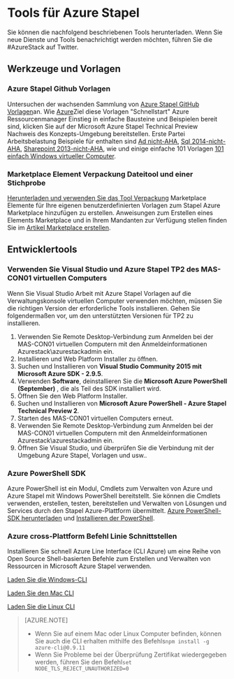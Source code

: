 <properties
    pageTitle="Tools und PaaS Dienste für Azure Stapel | Microsoft Azure"
    description="Erfahren Sie, wie Sie erste Schritte mit PaaS-Dienste in Azure Stapel."
    services="azure-stack"
    documentationCenter=""
    authors="ErikjeMS"
    manager="byronr"
    editor=""/>

<tags
    ms.service="multiple"
    ms.workload="na"
    ms.tgt_pltfrm="na"
    ms.devlang="na"
    ms.topic="article"
    ms.date="09/26/2016"
    ms.author="erikje"/>

# <a name="tools-for-azure-stack"></a>Tools für Azure Stapel

Sie können die nachfolgend beschriebenen Tools herunterladen. Wenn Sie neue Dienste und Tools benachrichtigt werden möchten, führen Sie die #AzureStack auf Twitter.

## <a name="template-tools"></a>Werkzeuge und Vorlagen

### <a name="azure-stack-github-templates"></a>Azure Stapel Github Vorlagen
Untersuchen der wachsenden Sammlung von [Azure Stapel GitHub Vorlagen](https://github.com/Azure/AzureStack-QuickStart-Templates)an. Wie [Azure](https://github.com/Azure/azure-quickstart-templates)Ziel diese Vorlagen "Schnellstart" Azure Ressourcenmanager Einstieg in einfache Bausteine und Beispielen bereit sind, klicken Sie auf der Microsoft Azure Stapel Technical Preview Nachweis des Konzepts-Umgebung bereitstellen. Erste Partei Arbeitsbelastung Beispiele für enthalten sind [Ad nicht-AHA](https://github.com/Azure/AzureStack-QuickStart-Templates/tree/master/ad-non-ha), [Sql 2014-nicht-AHA](https://github.com/Azure/AzureStack-QuickStart-Templates/tree/master/sql-2014-non-ha), [Sharepoint 2013-nicht-AHA](https://github.com/Azure/AzureStack-QuickStart-Templates/tree/master/sharepoint-2013-non-ha), wie und einige einfache 101 Vorlagen [101 einfach Windows virtueller Computer](https://github.com/Azure/AzureStack-QuickStart-Templates/tree/master/101-simple-windows-vm).


### <a name="marketplace-item-packaging-tool-and-sample"></a>Marketplace Element Verpackung Dateitool und einer Stichprobe
[Herunterladen und verwenden Sie das Tool Verpackung](http://www.aka.ms/azurestackmarketplaceitem) Marketplace Elemente für Ihre eigenen benutzerdefinierten Vorlagen zum Stapel Azure Marketplace hinzufügen zu erstellen. Anweisungen zum Erstellen eines Elements Marketplace und in Ihrem Mandanten zur Verfügung stellen finden Sie im [Artikel Marketplace erstellen](azure-stack-create-and-publish-marketplace-item.md).

## <a name="developer-tools"></a>Entwicklertools


### <a name="use-visual-studio-and-azure-stack-tp2-on-the-mas-con01-virtual-machine"></a>Verwenden Sie Visual Studio und Azure Stapel TP2 des MAS-CON01 virtuellen Computers
Wenn Sie Visual Studio Arbeit mit Azure Stapel Vorlagen auf die Verwaltungskonsole virtuellen Computer verwenden möchten, müssen Sie die richtigen Version der erforderliche Tools installieren. Gehen Sie folgendermaßen vor, um den unterstützten Versionen für TP2 zu installieren.

1. Verwenden Sie Remote Desktop-Verbindung zum Anmelden bei der MAS-CON01 virtuellen Computern mit den Anmeldeinformationen Azurestack\azurestackadmin ein.
2. Installieren und Web Platform Installer zu öffnen.
3. Suchen und Installieren von **Visual Studio Community 2015 mit Microsoft Azure SDK - 2.9.5**.
4. Verwenden **Software**, deinstallieren Sie die **Microsoft Azure PowerShell (September)** , die als Teil des SDK installiert wird.
5. Öffnen Sie den Web Platform Installer.
6. Suchen und Installieren von **Microsoft Azure PowerShell - Azure Stapel Technical Preview 2**. 
7. Starten des MAS-CON01 virtuellen Computers erneut.
8. Verwenden Sie Remote Desktop-Verbindung zum Anmelden bei der MAS-CON01 virtuellen Computern mit den Anmeldeinformationen Azurestack\azurestackadmin ein.
9. Öffnen Sie Visual Studio, und überprüfen Sie die Verbindung mit der Umgebung Azure Stapel, Vorlagen und usw.. 

### <a name="azure-powershell-sdk"></a>Azure PowerShell SDK
Azure PowerShell ist ein Modul, Cmdlets zum Verwalten von Azure und Azure Stapel mit Windows PowerShell bereitstellt. Sie können die Cmdlets verwenden, erstellen, testen, bereitstellen und Verwalten von Lösungen und Services durch den Stapel Azure-Plattform übermittelt.
[Azure PowerShell-SDK herunterladen](http://aka.ms/azStackPsh) und [Installieren der PowerShell](azure-stack-connect-powershell.md).

### <a name="azure-cross-platform-command-line-interfaces"></a>Azure cross-Plattform Befehl Linie Schnittstellen
Installieren Sie schnell Azure Line Interface (CLI Azure) um eine Reihe von Open Source Shell-basierten Befehle zum Erstellen und Verwalten von Ressourcen in Microsoft Azure Stapel verwenden.

[Laden Sie die Windows-CLI](http://aka.ms/azstack-windows-cli)

[Laden Sie den Mac CLI](http://aka.ms/azstack-linux-cli)

[Laden Sie die Linux CLI](http://aka.ms/azstack-mac-cli)

>[AZURE.NOTE]
>
> + Wenn Sie auf einem Mac oder Linux Computer befinden, können Sie auch die CLI erhalten mithilfe des Befehls`npm install -g azure-cli@0.9.11`</br>
> + Wenn Sie Probleme bei der Überprüfung Zertifikat wiedergegeben werden, führen Sie den Befehl`set NODE_TLS_REJECT_UNAUTHORIZED=0`
